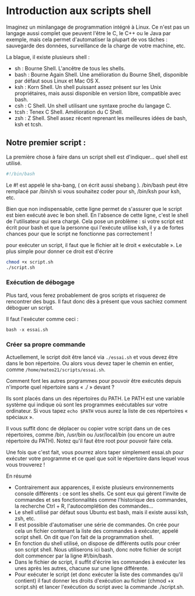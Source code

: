 # Introduction aux scripts shell

Imaginez un minilangage de programmation intégré à Linux. Ce n'est pas un langage aussi complet que peuvent l'être le C, le C++ ou le Java par exemple, mais cela permet d'automatiser la plupart de vos tâches : sauvegarde des données, surveillance de la charge de votre machine, etc.

La blague, il existe plusieurs shell :

- sh : Bourne Shell. L'ancêtre de tous les shells.
- bash : Bourne Again Shell. Une amélioration du Bourne Shell, disponible par défaut sous Linux et Mac OS X.
- ksh : Korn Shell. Un shell puissant assez présent sur les Unix propriétaires, mais aussi disponible en version libre, compatible avec bash.
- csh : C Shell. Un shell utilisant une syntaxe proche du langage C.
- tcsh : Tenex C Shell. Amélioration du C Shell.
- zsh : Z Shell. Shell assez récent reprenant les meilleures idées de bash, ksh et tcsh.


## Notre premier script :

La première chose à faire dans un script shell est d'indiquer… quel shell est utilisé.

``` bash
#!/bin/bash
```

Le #! est appelé le sha-bang, ( on écrit aussi shebang ). 
/bin/bash peut être remplacé par /bin/sh si vous souhaitez coder pour sh, /bin/ksh pour ksh, etc.

Bien que non indispensable, cette ligne permet de s'assurer que le script est bien exécuté avec le bon shell.
En l'absence de cette ligne, c'est le shell de l'utilisateur qui sera chargé. Cela pose un problème : si votre script est écrit pour bash et que la personne qui l'exécute utilise ksh, il y a de fortes chances pour que le script ne fonctionne pas correctement !

 pour exécuter un script, il faut que le fichier ait le droit « exécutable ». Le plus simple pour donner ce droit est d'écrire 

``` bash
chmod +x script.sh
./script.sh
```


### Exécution de débogage

Plus tard, vous ferez probablement de gros scripts et risquerez de rencontrer des bugs. Il faut donc dès à présent que vous sachiez comment déboguer un script.

Il faut l'exécuter comme ceci :

`bash -x essai.sh`


### Créer sa propre commande

Actuellement, le script doit être lancé via `./essai.sh` et vous devez être dans le bon répertoire.
Ou alors vous devez taper le chemin en entier, comme `/home/mateo21/scripts/essai.sh`.

Comment font les autres programmes pour pouvoir être exécutés depuis n'importe quel répertoire sans « ./ » devant ?

Ils sont placés dans un des répertoires du PATH. Le PATH est une variable système qui indique où sont les programmes exécutables sur votre ordinateur. Si vous tapez `echo $PATH` vous aurez la liste de ces répertoires « spéciaux ».

Il vous suffit donc de déplacer ou copier votre script dans un de ces répertoires, comme /bin, /usr/bin ou /usr/local/bin (ou encore un autre répertoire du PATH). Notez qu'il faut être root pour pouvoir faire cela.

Une fois que c'est fait, vous pourrez alors taper simplement essai.sh pour exécuter votre programme et ce quel que soit le répertoire dans lequel vous vous trouverez !

En résumé

- Contrairement aux apparences, il existe plusieurs environnements console différents : ce sont les shells. Ce sont eux qui gèrent l'invite de commandes et ses fonctionnalités comme l'historique des commandes, la recherche Ctrl + R, l'autocomplétion des commandes…
- Le shell utilisé par défaut sous Ubuntu est bash, mais il existe aussi ksh, zsh, etc.
- Il est possible d'automatiser une série de commandes. On crée pour cela un fichier contenant la liste des commandes à exécuter, appelé script shell. On dit que l'on fait de la programmation shell.
- En fonction du shell utilisé, on dispose de différents outils pour créer son script shell. Nous utiliserons ici bash, donc notre fichier de script doit commencer par la ligne #!/bin/bash.
- Dans le fichier de script, il suffit d'écrire les commandes à exécuter les unes après les autres, chacune sur une ligne différente.
- Pour exécuter le script (et donc exécuter la liste des commandes qu'il contient) il faut donner les droits d'exécution au fichier (chmod +x script.sh) et lancer l'exécution du script avec la commande ./script.sh.